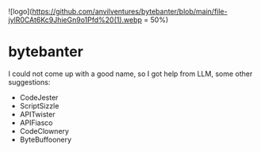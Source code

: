 ![logo](https://github.com/anvilventures/bytebanter/blob/main/file-jylR0CAt6Kc9JhieGn9o1Pfd%20(1).webp = 50%)
# bytebanter
I could not come up with a good name, so I got help from LLM, some other suggestions:

* CodeJester
* ScriptSizzle
* APITwister
* APIFiasco
* CodeClownery
* ByteBuffoonery
